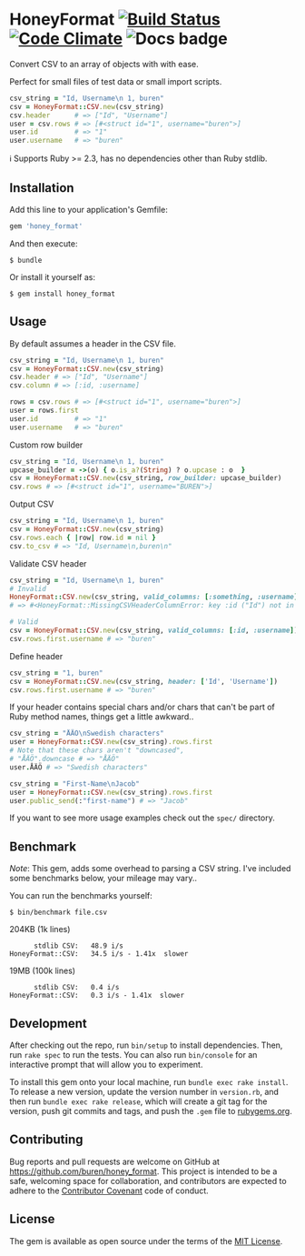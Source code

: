 # HoneyFormat [![Build Status](https://travis-ci.org/buren/honey_format.svg)](https://travis-ci.org/buren/honey_format) [![Code Climate](https://codeclimate.com/github/buren/honey_format/badges/gpa.svg)](https://codeclimate.com/github/buren/honey_format) ![Docs badge](https://inch-ci.org/github/buren/honey_format.svg?branch=master)

Convert CSV to an array of objects with with ease.

Perfect for small files of test data or small import scripts.

```ruby
csv_string = "Id, Username\n 1, buren"
csv = HoneyFormat::CSV.new(csv_string)
csv.header      # => ["Id", "Username"]
user = csv.rows # => [#<struct id="1", username="buren">]
user.id         # => "1"
user.username   # => "buren"
```

:information_source: Supports Ruby >= 2.3, has no dependencies other than Ruby stdlib.

## Installation

Add this line to your application's Gemfile:

```ruby
gem 'honey_format'
```

And then execute:
```
$ bundle
```

Or install it yourself as:
```
$ gem install honey_format
```

## Usage

By default assumes a header in the CSV file.

```ruby
csv_string = "Id, Username\n 1, buren"
csv = HoneyFormat::CSV.new(csv_string)
csv.header # => ["Id", "Username"]
csv.column # => [:id, :username]

rows = csv.rows # => [#<struct id="1", username="buren">]
user = rows.first
user.id         # => "1"
user.username   # => "buren"
```

Custom row builder
```ruby
csv_string = "Id, Username\n 1, buren"
upcase_builder = ->(o) { o.is_a?(String) ? o.upcase : o  }
csv = HoneyFormat::CSV.new(csv_string, row_builder: upcase_builder)
csv.rows # => [#<struct id="1", username="BUREN">]
```

Output CSV
```ruby
csv_string = "Id, Username\n 1, buren"
csv = HoneyFormat::CSV.new(csv_string)
csv.rows.each { |row| row.id = nil }
csv.to_csv # => "Id, Username\n,buren\n"
```

Validate CSV header
```ruby
csv_string = "Id, Username\n 1, buren"
# Invalid
HoneyFormat::CSV.new(csv_string, valid_columns: [:something, :username])
# => #<HoneyFormat::MissingCSVHeaderColumnError: key :id ("Id") not in [:something, :username]>

# Valid
csv = HoneyFormat::CSV.new(csv_string, valid_columns: [:id, :username])
csv.rows.first.username # => "buren"
```

Define header
```ruby
csv_string = "1, buren"
csv = HoneyFormat::CSV.new(csv_string, header: ['Id', 'Username'])
csv.rows.first.username # => "buren"
```

If your header contains special chars and/or chars that can't be part of Ruby method names,
things get a little awkward..
```ruby
csv_string = "ÅÄÖ\nSwedish characters"
user = HoneyFormat::CSV.new(csv_string).rows.first
# Note that these chars aren't "downcased",
# "ÅÄÖ".downcase # => "ÅÄÖ"
user.ÅÄÖ # => "Swedish characters"

csv_string = "First-Name\nJacob"
user = HoneyFormat::CSV.new(csv_string).rows.first
user.public_send(:"first-name") # => "Jacob"
```

If you want to see more usage examples check out the `spec/` directory.

## Benchmark

_Note_: This gem, adds some overhead to parsing a CSV string. I've included some benchmarks below, your mileage may vary..

You can run the benchmarks yourself:

```
$ bin/benchmark file.csv
```

204KB (1k lines)

```
      stdlib CSV:   48.9 i/s
HoneyFormat::CSV:   34.5 i/s - 1.41x  slower
```

19MB (100k lines)

```
      stdlib CSV:   0.4 i/s
HoneyFormat::CSV:   0.3 i/s - 1.41x  slower
```

## Development

After checking out the repo, run `bin/setup` to install dependencies. Then, run `rake spec` to run the tests. You can also run `bin/console` for an interactive prompt that will allow you to experiment.

To install this gem onto your local machine, run `bundle exec rake install`. To release a new version, update the version number in `version.rb`, and then run `bundle exec rake release`, which will create a git tag for the version, push git commits and tags, and push the `.gem` file to [rubygems.org](https://rubygems.org).

## Contributing

Bug reports and pull requests are welcome on GitHub at https://github.com/buren/honey_format. This project is intended to be a safe, welcoming space for collaboration, and contributors are expected to adhere to the [Contributor Covenant](contributor-covenant.org) code of conduct.


## License

The gem is available as open source under the terms of the [MIT License](http://opensource.org/licenses/MIT).
